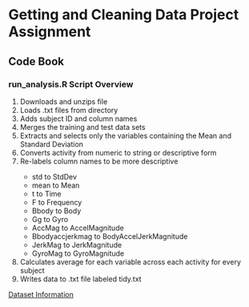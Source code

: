 <h1>Getting and Cleaning Data Project Assignment</h1>

<h2>Code Book</h2>
<h3>run_analysis.R Script Overview</h3>
<body>
<ol>
  <li>Downloads and unzips file</li>
  <li>Loads .txt files from directory</li>
  <li>Adds subject ID and column names</li>
  <li>Merges the training and test data sets</li>
  <li>Extracts and selects only the variables containing the Mean and Standard Deviation</li>
  <li>Converts activity from numeric to string or descriptive form</li>
  <li>Re-labels column names to be more descriptive</li>
    <ul>
    <li>std to StdDev</li>
    <li>mean to Mean</li>
    <li>t to Time</li>
    <li>F to Frequency</li>
    <li>Bbody to Body</li>
    <li>Gg to Gyro</li>
    <li>AccMag to AccelMagnitude</li>
    <li>Bbodyaccjerkmag to BodyAccelJerkMagnitude</li>
    <li>JerkMag to JerkMagnitude</li>
    <li>GyroMag to GyroMagnitude</li>
    </ul>
  <li>Calculates average for each variable across each activity for every subject</li>
  <li>Writes data to .txt file labeled tidy.txt</li>
</ol> 
<a href="http://archive.ics.uci.edu/ml/datasets/Human+Activity+Recognition+Using+Smartphones">Dataset Information</a>
</body>
